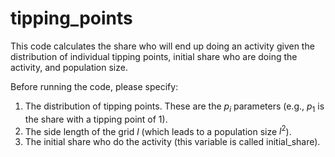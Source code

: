 # tipping_points

This code calculates the share who will end up doing an activity given the distribution of individual tipping points, initial share who are doing the activity, and population size.

Before running the code, please specify:

1. The distribution of tipping points. These are the $p_i$ parameters (e.g., $p_1$ is the share with a tipping point of 1).
2. The side length of the grid $l$ (which leads to a population size $l^2$).
3. The initial share who do the activity (this variable is called initial_share).
